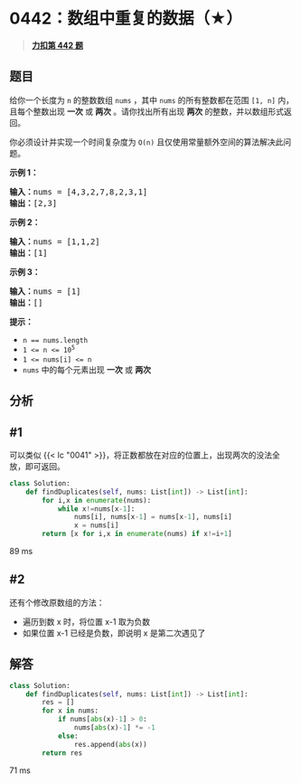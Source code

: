 # 0442：数组中重复的数据（★）


> <u>**[力扣第 442 题](https://leetcode.cn/problems/find-all-duplicates-in-an-array/)**</u>

## 题目

<p>给你一个长度为 <code>n</code> 的整数数组 <code>nums</code> ，其中 <code>nums</code> 的所有整数都在范围 <code>[1, n]</code> 内，且每个整数出现 <strong>一次</strong> 或 <strong>两次</strong> 。请你找出所有出现 <strong>两次</strong> 的整数，并以数组形式返回。</p>

<p>你必须设计并实现一个时间复杂度为 <code>O(n)</code> 且仅使用常量额外空间的算法解决此问题。</p>



<p><strong>示例 1：</strong></p>

<pre>
<strong>输入：</strong>nums = [4,3,2,7,8,2,3,1]
<strong>输出：</strong>[2,3]
</pre>

<p><strong>示例 2：</strong></p>

<pre>
<strong>输入：</strong>nums = [1,1,2]
<strong>输出：</strong>[1]
</pre>

<p><strong>示例 3：</strong></p>

<pre>
<strong>输入：</strong>nums = [1]
<strong>输出：</strong>[]
</pre>



<p><strong>提示：</strong></p>

<ul>
<li><code>n == nums.length</code></li>
<li><code>1 &lt;= n &lt;= 10<sup>5</sup></code></li>
<li><code>1 &lt;= nums[i] &lt;= n</code></li>
<li><code>nums</code> 中的每个元素出现 <strong>一次</strong> 或 <strong>两次</strong></li>
</ul>


## 分析

## #1

可以类似 {{< lc "0041" >}}，将正数都放在对应的位置上，出现两次的没法全放，即可返回。

```python
class Solution:
    def findDuplicates(self, nums: List[int]) -> List[int]:
        for i,x in enumerate(nums):
            while x!=nums[x-1]:
                nums[i], nums[x-1] = nums[x-1], nums[i]
                x = nums[i]
        return [x for i,x in enumerate(nums) if x!=i+1]
```
89 ms

## #2

还有个修改原数组的方法：
- 遍历到数 x 时，将位置 x-1 取为负数
- 如果位置 x-1 已经是负数，即说明 x 是第二次遇见了

## 解答


```python
class Solution:
    def findDuplicates(self, nums: List[int]) -> List[int]:
        res = []
        for x in nums:
            if nums[abs(x)-1] > 0:
                nums[abs(x)-1] *= -1
            else:
                res.append(abs(x))     
        return res
```
71 ms
